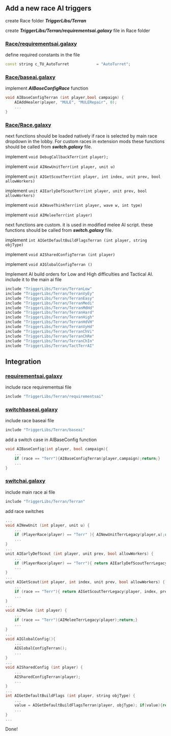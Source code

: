 ## Add a new race AI triggers

create Race folder **_TriggerLibs/Terran_**

create **_TriggerLibs/Terran/requirementsai.galaxy_** file in Race folder 

### [Race/requirementsai.galaxy](terran%2Frequirementsai.galaxy)
define required constants in the file
```cpp
const string c_TU_AutoTurret            = "AutoTurret";
```

### [Race/baseai.galaxy](terran%2Fbaseai.galaxy)

implement **_AIBaseConfigRace_** function
```cpp
void AIBaseConfigTerran (int player,bool campaign) {
    AIAddHealer(player, "MULE", "MULERepair", 0);
    ...
}
```
### [Race/Race.galaxy](Race%2FRace.galaxy)

next functions should be loaded natively if race is selected by main race dropdown in the lobby.
For custom races in extension mods these functions should be called from _**switch.galaxy**_ file.

implement `void DebugCallbackTerr(int player);`

implement `void AINewUnitTerr(int player, unit u)`

implement `unit AIGetScoutTerr(int player, int index, unit prev, bool allowWorkers)`

implement `unit AIEarlyDefScoutTerr(int player, unit prev, bool allowWorkers)`

implement `void AIWaveThinkTerr(int player, wave w, int type)`

implement `void AIMeleeTerr(int player)`

next functions are custom. it is used in modified melee AI script.
these functions should be called from _**switch.galaxy**_ file.

implement `int AIGetDefaultBuildFlagsTerran (int player, string objType)`

implement `void AISharedConfigTerran (int player)`

implement `void AIGlobalConfigTerran ()`

Implement AI build orders for Low and High difficulties and Tactical AI. include it to the main ai file
```cpp
include "TriggerLibs/Terran/TerranLow"
include "TriggerLibs/Terran/TerranVyEy"
include "TriggerLibs/Terran/TerranEasy"
include "TriggerLibs/Terran/TerranMedi"
include "TriggerLibs/Terran/TerranMdHd"
include "TriggerLibs/Terran/TerranHard"
include "TriggerLibs/Terran/TerranHigh"
include "TriggerLibs/Terran/TerranHdVH"
include "TriggerLibs/Terran/TerranVyHd"
include "TriggerLibs/Terran/TerranChVi"
include "TriggerLibs/Terran/TerranChRe"
include "TriggerLibs/Terran/TerranChIn"
include "TriggerLibs/Terran/TactTerrAI"
```
## Integration 

### [requirementsai.galaxy](requirementsai.galaxy)
include race requirementsai file
```cpp
include "TriggerLibs/Terran/requirementsai"
```

### [switchbaseai.galaxy](switchbaseai.galaxy)

include race baseai file
```cpp
include "TriggerLibs/Terran/baseai"
```
add a switch case in AIBaseConfig function 
```cpp
void AIBaseConfig(int player, bool campaign){
    ...
    if (race == "Terr"){AIBaseConfigTerran(player,campaign);return;}
    ...
}
```
### [switchai.galaxy](switchai.galaxy)
include main race ai file
```cpp
include "TriggerLibs/Terran/Terran"
```
add race switches
```cpp
...
void AINewUnit (int player, unit u) {
    ...
    if (PlayerRace(player) == "Terr" ){ AINewUnitTerrLegacy(player,u);return;}
    ...
}
...
unit AIEarlyDefScout (int player, unit prev, bool allowWorkers) {
    ...
    if (PlayerRace(player) == "Terr"){ return AIEarlyDefScoutTerrLegacy(player, prev, allowWorkers);}
    ...
}
...
unit AIGetScout(int player, int index, unit prev, bool allowWorkers) {
    ...
    if (race == "Terr"){ return AIGetScoutTerrLegacy(player, index, prev, allowWorkers);}
    ...
}
...
void AIMelee (int player) {
    ...
    if (race == "Terr"){AIMeleeTerrLegacy(player);return;}
    ...
}
...
void AIGlobalConfig(){
    ...
    AIGlobalConfigTerran();
    ...
}
...
void AISharedConfig (int player) {
    ...
    AISharedConfigTerran(player);
    ...
}
...
int AIGetDefaultBuildFlags (int player, string objType) {
    ...
    value = AIGetDefaultBuildFlagsTerran(player, objType); if(value){return value;}
    ...
}
...
```


Done!